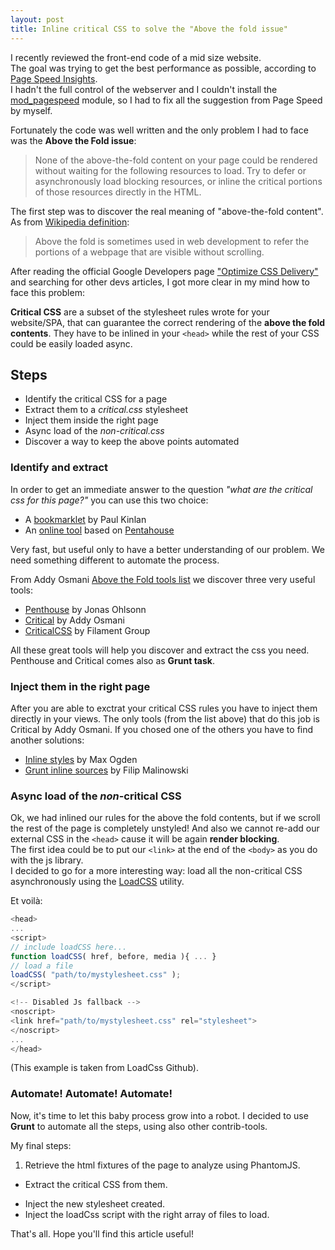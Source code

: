 ```yaml
---
layout: post
title: Inline critical CSS to solve the "Above the fold issue"
---
```


I recently reviewed the front-end code of a mid size website.  
The goal was trying to get the best performance as possible, according to [Page Speed Insights](https://developers.google.com/speed/pagespeed/insights/).  
I hadn't the full control of the webserver and I couldn't install the [mod_pagespeed](https://developers.google.com/speed/pagespeed/module) module, so I had to fix all the suggestion from Page Speed by myself.

Fortunately the code was well written and the only problem I had to face was the **Above the Fold issue**:

> None of the above-the-fold content on your page could be rendered without
> waiting for the following resources to load. Try to defer or asynchronously load
> blocking resources, or inline the critical portions of those resources directly
> in the HTML.

The first step was to discover the real meaning of "above-the-fold content".  
As from [Wikipedia definition](http://en.wikipedia.org/wiki/Above_the_fold):

> Above the fold is sometimes used in web development to refer the portions of a
> webpage that are visible without scrolling.

After reading the official Google Developers page ["Optimize CSS Delivery"](https://developers.google.com/speed/docs/insights/OptimizeCSSDelivery)
and searching for other devs articles, I got more clear in my mind how to face this problem:

**Critical  CSS** are a subset of the stylesheet rules wrote for your website/SPA, that can guarantee the correct rendering of the **above the fold contents**. They have to be inlined in your ``<head>`` while the rest of your CSS could be easily loaded async.



## Steps

* Identify the critical CSS for a page
* Extract them to a *critical.css* stylesheet
* Inject them inside the right page
* Async load of the *non-critical.css*
* Discover a way to keep the above points automated


### Identify and extract
In order to get an immediate answer to the question *"what are the critical css for this page?"* you can use this two choice:

+ A [bookmarklet](https://gist.github.com/PaulKinlan/6284142) by Paul Kinlan
+ An [online tool](http://jonassebastianohlsson.com/criticalpathcssgenerator) based on [Pentahouse](https://github.com/pocketjoso/penthouse)

Very fast, but useful only to have a better understanding of our problem.
We need something different to automate the process.

From Addy Osmani [Above the Fold tools list](https://github.com/addyosmani/above-the-fold-css-tools) we discover three very useful tools:

+ [Penthouse](https://github.com/pocketjoso/penthouse) by Jonas Ohlsonn
+ [Critical](http://github.com/addyosmani/critical) by Addy Osmani
+ [CriticalCSS](https://github.com/filamentgroup/criticalcss) by Filament Group

All these great tools will help you discover and extract the css you need. Penthouse and Critical comes also as **Grunt task**.


### Inject them in the right page
After you are able to exctrat your critical CSS rules you have to inject them directly in your views.
The only tools (from the list above) that do this job is Critical by Addy Osmani. If you chosed one of the others you have to find another solutions:

+ [Inline styles](https://github.com/maxogden/inline-styles) by Max Ogden
+ [Grunt inline sources](https://github.com/fmal/gulp-inline-source) by Filip Malinowski


### Async load of the *non*-critical CSS
Ok, we had inlined our rules for the above the fold contents, but if we scroll the rest of the page is completely unstyled! And also we cannot re-add our external CSS in the ``<head>`` cause it will be again **render blocking**.  
The first idea could be to put our ``<link>`` at the end of the ``<body>`` as you do with the js library.  
I decided to go for a more interesting way: load all the non-critical CSS asynchronously using the [LoadCSS](https://github.com/filamentgroup/loadCSS) utility.  

Et voilà:

```javascript
<head>
...
<script>
// include loadCSS here...
function loadCSS( href, before, media ){ ... }
// load a file
loadCSS( "path/to/mystylesheet.css" );
</script>

<!-- Disabled Js fallback -->
<noscript>
<link href="path/to/mystylesheet.css" rel="stylesheet">
</noscript>
...
</head>
```

(This example is taken from LoadCss Github).


### Automate! Automate! Automate!
Now, it's time to let this baby process grow into a robot.
I decided to use **Grunt** to automate all the steps, using also other contrib-tools.

My final steps:

1. Retrieve the html fixtures of the page to analyze using PhantomJS.
+ Extract the critical CSS from them.
* Inject the new stylesheet created.
* Inject the loadCss script with the right array of files to load.


That's all. Hope you'll find this article useful!
